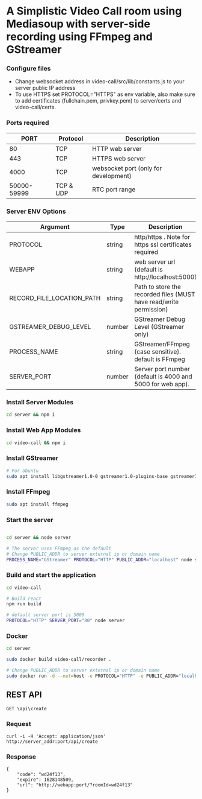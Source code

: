 # A Simplistic Video Call room using Mediasoup with server-side recording using FFmpeg and GStreamer

### Configure files

- Change websocket address in video-call/src/lib/constants.js to your server public IP address
- To use HTTPS set PROTOCOL="HTTPS" as env variable, also make sure to add certificates (fullchain.pem, privkey.pem) to server/certs and video-call/certs. 


### Ports required

| PORT  | Protocol  | Description  |
| ------------ | ------------ | ------------ |
| 80  | TCP | HTTP web server   |
| 443  | TCP | HTTPS web server   |
| 4000  | TCP | websocket port (only for development)  |
| 50000-59999  | TCP & UDP  | RTC port range |


### Server ENV Options

| Argument | Type | Description |
| -------- | -- | --------- |
| PROTOCOL | string | http/https . Note for https ssl certificates required |
| WEBAPP | string | web server url (default is http://localhost:5000) |
| RECORD_FILE_LOCATION_PATH | string | Path to store the recorded files (MUST have read/write permission) |
| GSTREAMER_DEBUG_LEVEL | number | GStreamer Debug Level (GStreamer only) |
| PROCESS_NAME | string | GStreamer/FFmpeg (case sensitive). default is FFmpeg |
| SERVER_PORT | number | Server port number (default is 4000 and 5000 for web app). |


### Install Server Modules

```bash
cd server && npm i
```

### Install Web App Modules

```bash
cd video-call && npm i
```

### Install GStreamer

```bash
# For Ubuntu
sudo apt install libgstreamer1.0-0 gstreamer1.0-plugins-base gstreamer1.0-plugins-good gstreamer1.0-plugins-bad gstreamer1.0-plugins-ugly gstreamer1.0-libav gstreamer1.0-doc gstreamer1.0-tools gstreamer1.0-x gstreamer1.0-alsa gstreamer1.0-gl gstreamer1.0-gtk3 gstreamer1.0-qt5 gstreamer1.0-pulseaudio
```

### Install FFmpeg
```bash
sudo apt install ffmpeg
```

### Start the server

```bash

cd server && node server

# The server uses FFmpeg as the default
# Change PUBLIC_ADDR to server external ip or domain name
PROCESS_NAME="GStreamer" PROTOCOL="HTTP" PUBLIC_ADDR="localhost" node server
```
### Build and start the application

```bash
cd video-call

# Build react
npm run build

# default server port is 5000
PROTOCOL="HTTP" SERVER_PORT="80" node server
```

### Docker

```bash
cd server

sudo docker build video-call/recorder .

# Change PUBLIC_ADDR to server external ip or domain name
sudo docker run -d --net=host -e PROTOCOL="HTTP" -e PUBLIC_ADDR="localhost" video-call/recorder
```

## REST API

`GET \api\create`

### Request

    curl -i -H 'Accept: application/json' http://server_addr:port/api/create

### Response

    {
        "code": "wd24f13",
        "expire": 1628148509,
        "url": "http://webapp:port/?roomId=wd24f13"
    }